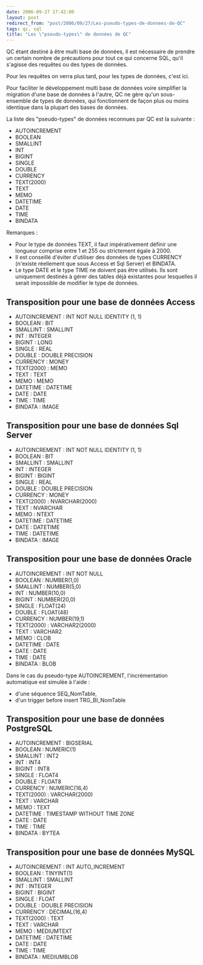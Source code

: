 ```yaml
---
date: 2006-09-27 17:42:00
layout: post
redirect_from: "post/2006/09/27/Les-pseudo-types-de-donnees-de-QC"
tags: qc, sql
title: "Les \"pseudo-types\" de données de QC"
---
```


QC étant destiné à être multi base de données, il est nécessaire de prendre
un certain nombre de précautions pour tout ce qui concerne SQL, qu'il s'agisse
des requêtes ou des types de données.

Pour les requêtes on verra plus tard, pour les types de données, c'est
ici.

Pour faciliter le développement multi base de données voire simplifier la
migration d'une base de données à l'autre, QC ne gère qu'un sous-ensemble de
types de données, qui fonctionnent de façon plus ou moins identique dans la
plupart des bases de données.

La liste des "pseudo-types" de données reconnues par QC est la suivante
:

* AUTOINCREMENT
* BOOLEAN
* SMALLINT
* INT
* BIGINT
* SINGLE
* DOUBLE
* CURRENCY
* TEXT(2000)
* TEXT
* MEMO
* DATETIME
* DATE
* TIME
* BINDATA

Remarques :

* Pour le type de données TEXT, il faut impérativement définir une longueur
comprise entre 1 et 255 ou strictement égale à 2000.
* Il est conseillé d'éviter d'utiliser des données de types CURRENCY
(n'existe réellement que sous Access et Sql Server) et BINDATA.
* Le type DATE et le type TIME ne doivent pas être utilisés. Ils sont
uniquement destinés à gérer des tables déjà existantes pour lesquelles il
serait impossible de modifier le type de données.

## Transposition pour une base de données Access

* AUTOINCREMENT : INT NOT NULL IDENTITY (1, 1)
* BOOLEAN : BIT
* SMALLINT : SMALLINT
* INT : INTEGER
* BIGINT : LONG
* SINGLE : REAL
* DOUBLE : DOUBLE PRECISION
* CURRENCY : MONEY
* TEXT(2000) : MEMO
* TEXT : TEXT
* MEMO : MEMO
* DATETIME : DATETIME
* DATE : DATE
* TIME : TIME
* BINDATA : IMAGE

## Transposition pour une base de données Sql Server

* AUTOINCREMENT : INT NOT NULL IDENTITY (1, 1)
* BOOLEAN : BIT
* SMALLINT : SMALLINT
* INT : INTEGER
* BIGINT : BIGINT
* SINGLE : REAL
* DOUBLE : DOUBLE PRECISION
* CURRENCY : MONEY
* TEXT(2000) : NVARCHAR(2000)
* TEXT : NVARCHAR
* MEMO : NTEXT
* DATETIME : DATETIME
* DATE : DATETIME
* TIME : DATETIME
* BINDATA : IMAGE

## Transposition pour une base de données Oracle

* AUTOINCREMENT : INT NOT NULL
* BOOLEAN : NUMBER(1,0)
* SMALLINT : NUMBER(5,0)
* INT : NUMBER(10,0)
* BIGINT : NUMBER(20,0)
* SINGLE : FLOAT(24)
* DOUBLE : FLOAT(48)
* CURRENCY : NUMBER(19,1)
* TEXT(2000) : VARCHAR2(2000)
* TEXT : VARCHAR2
* MEMO : CLOB
* DATETIME : DATE
* DATE : DATE
* TIME : DATE
* BINDATA : BLOB

Dans le cas du pseudo-type AUTOINCREMENT, l'incrémentation automatique est
simulée à l'aide :

* d'une séquence SEQ_NomTable,
* d'un trigger before insert TRG_BI_NomTable

## Transposition pour une base de données PostgreSQL

* AUTOINCREMENT : BIGSERIAL
* BOOLEAN : NUMERIC(1)
* SMALLINT : INT2
* INT : INT4
* BIGINT : INT8
* SINGLE : FLOAT4
* DOUBLE : FLOAT8
* CURRENCY : NUMERIC(16,4)
* TEXT(2000) : VARCHAR(2000)
* TEXT : VARCHAR
* MEMO : TEXT
* DATETIME : TIMESTAMP WITHOUT TIME ZONE
* DATE : DATE
* TIME : TIME
* BINDATA : BYTEA

## Transposition pour une base de données MySQL

* AUTOINCREMENT : INT AUTO_INCREMENT
* BOOLEAN : TINYINT(1)
* SMALLINT : SMALLINT
* INT : INTEGER
* BIGINT : BIGINT
* SINGLE : FLOAT
* DOUBLE : DOUBLE PRECISION
* CURRENCY : DECIMAL(16,4)
* TEXT(2000) : TEXT
* TEXT : VARCHAR
* MEMO : MEDIUMTEXT
* DATETIME : DATETIME
* DATE : DATE
* TIME : TIME
* BINDATA : MEDIUMBLOB
